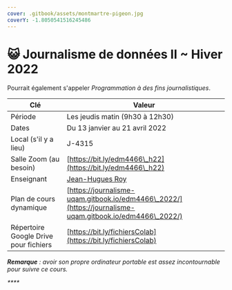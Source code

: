 ```yaml
---
cover: .gitbook/assets/montmartre-pigeon.jpg
coverY: -1.8050541516245486
---
```


# 😺 Journalisme de données II \~ Hiver 2022

Pourrait également s'appeler _Programmation à des fins journalistiques_.

| Clé                                   | Valeur                                                                                                   |
| ------------------------------------- | -------------------------------------------------------------------------------------------------------- |
| Période                               | Les jeudis matin (9h30 à 12h30)                                                                          |
| Dates                                 | Du 13 janvier au 21 avril 2022                                                                           |
| Local (s'il y a lieu)                 | J-4315                                                                                                   |
| Salle Zoom (au besoin)                | [https://bit.ly/edm4466\_h22](https://bit.ly/edm4466\_h22)                                               |
| Enseignant                            | [Jean-Hugues Roy](intro/enseignant.md)                                                                   |
| Plan de cours dynamique               | [https://journalisme-uqam.gitbook.io/edm4466\_2022/](https://journalisme-uqam.gitbook.io/edm4466\_2022/) |
| Répertoire Google Drive pour fichiers | [https://bit.ly/fichiersColab](https://bit.ly/fichiersColab)                                             |

_**Remarque** : avoir son propre ordinateur portable est assez incontournable pour suivre ce cours._

_****_
